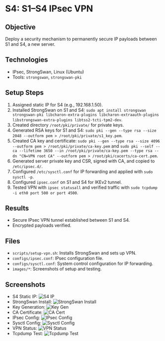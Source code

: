 # S4: S1–S4 IPsec VPN

## Objective
Deploy a security mechanism to permanently secure IP payloads between S1 and S4, a new server.

## Technologies
- IPsec, StrongSwan, Linux (Ubuntu)
- Tools: `strongswan`, `strongswan-pki`

## Setup Steps
1. Assigned static IP for S4 (e.g., 192.168.1.50).
2. Installed StrongSwan on S1 and S4: `sudo apt install strongswan strongswan-pki libcharon-extra-plugins libcharon-extraauth-plugins libstrongswan-extra-plugins libtss2-tcti-tpm2-dev`.
3. Created directory `/root/pki/private/` for private keys.
4. Generated RSA keys for S1 and S4: `sudo pki --gen --type rsa --size 2048 --outform pem > /root/pki/private/s1_key.pem`.
5. Created CA key and certificate: `sudo pki --gen --type rsa --size 4096 --outform pem > /root/pki/private/ca-key.pem` and `sudo pki --self --ca --lifetime 3650 --in /root/pki/private/ca-key.pem --type rsa --dn "CN=VPN root CA" --outform pem > /root/pki/cacerts/ca-cert.pem`.
6. Generated server private key and CSR, signed with CA, and copied to `/etc/ipsec.d/`.
7. Configured `/etc/sysctl.conf` for IP forwarding and applied with `sudo sysctl -p`.
8. Configured `ipsec.conf` on S1 and S4 for IKEv2 tunnel.
9. Tested VPN with `ipsec statusall` and verified traffic with `sudo tcpdump -i eth0 port 500 or port 4500`.

## Results
- Secure IPsec VPN tunnel established between S1 and S4.
- Encrypted payloads verified.

## Files
- `scripts/setup-vpn.sh`: Installs StrongSwan and sets up VPN.
- `configs/ipsec.conf`: IPsec configuration file.
- `configs/sysctl.conf`: System control configuration for IP forwarding.
- `images/*`: Screenshots of setup and testing.

## Screenshots
- S4 Static IP: ![S4 IP](images/s4-ip-s4.png)
- StrongSwan Install: ![StrongSwan Install](images/strongswan-install-s4.png)
- Key Generation: ![Key Gen](images/key-gen-s4.png)
- CA Certificate: ![CA Cert](images/ca-cert-s4.png)
- IPsec Config: ![IPsec Config](images/ipsec-config-s4.png)
- Sysctl Config: ![Sysctl Config](images/sysctl-config-s4.png)
- VPN Status: ![VPN Status](images/vpn-status-s4.png)
- Tcpdump Test: ![Tcpdump Test](images/tcpdump-test-s4.png)
